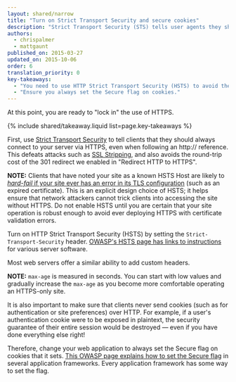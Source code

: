 ```yaml
---
layout: shared/narrow
title: "Turn on Strict Transport Security and secure cookies"
description: "Strict Transport Security (STS) tells user agents they should always connect to your site via HTTPS. Coupling STS with secure cookies helps prevent accidental exposure of authentication and other site information."
authors:
  - chrispalmer
  - mattgaunt
published_on: 2015-03-27
updated_on: 2015-10-06
order: 6
translation_priority: 0
key-takeaways:
  - "You need to use HTTP Strict Transport Security (HSTS) to avoid the cost of the 301 redirect."
  - "Ensure you always set the Secure flag on cookies."
---
```


<p class="intro">
At this point, you are ready to "lock in" the use of HTTPS. 
</p>

{% include shared/takeaway.liquid list=page.key-takeaways %}

First, use [Strict
Transport
Security](https://en.wikipedia.org/wiki/HTTP_Strict_Transport_Security) to tell
clients that they should always connect to your server via HTTPS, even when
following an http:// reference. This defeats attacks such as [SSL
Stripping](http://www.thoughtcrime.org/software/sslstrip/), and also avoids the
round-trip cost of the 301 redirect we enabled in "Redirect HTTP to HTTPS".

**NOTE:** Clients that have noted your site as a known HSTS Host are likely to
[_hard-fail_ if your site ever has an error in
its TLS configuration](https://tools.ietf.org/html/rfc6797#section-12.1) (such
as an expired certificate). This is an explicit design choice of HSTS; it
helps ensure that network attackers cannot trick clients into accessing the
site without HTTPS. Do not enable HSTS until you are certain that your site
operation is robust enough to avoid ever deploying HTTPS with certificate
validation errors.

Turn on HTTP Strict Transport Security (HSTS) by setting the `Strict-Transport-Security`
header. [OWASP's HSTS page has links to
instructions](https://www.owasp.org/index.php/HTTP_Strict_Transport_Security)
for various server software.

Most web servers offer a similar ability to add custom headers.

**NOTE:** `max-age` is measured in seconds. You can start with low values and
gradually increase the `max-age` as you become more comfortable operating an
HTTPS-only site.

It is also important to make sure that clients never send cookies (such as for
authentication or site preferences) over HTTP. For example, if a user's
authentication cookie were to be exposed in plaintext, the security guarantee of
their entire session would be destroyed — even if you have done everything else
right!

Therefore, change your web application to always set the Secure flag on cookies
that it sets. [This OWASP page explains how to set the Secure
flag](https://www.owasp.org/index.php/SecureFlag) in several application
frameworks. Every application framework has some way to set the flag.

